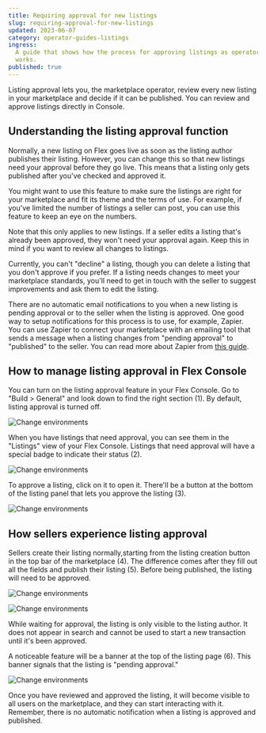 ```yaml
---
title: Requiring approval for new listings
slug: requiring-approval-for-new-listings
updated: 2023-06-07
category: operator-guides-listings
ingress:
  A guide that shows how the process for approving listings as operator
  works.
published: true
---
```


Listing approval lets you, the marketplace operator, review every new
listing in your marketplace and decide if it can be published. You can
review and approve listings directly in Console.

## Understanding the listing approval function

Normally, a new listing on Flex goes live as soon as the listing author
publishes their listing. However, you can change this so that new
listings need your approval before they go live. This means that a
listing only gets published after you've checked and approved it.

You might want to use this feature to make sure the listings are right
for your marketplace and fit its theme and the terms of use. For
example, if you've limited the number of listings a seller can post, you
can use this feature to keep an eye on the numbers.

Note that this only applies to new listings. If a seller edits a listing
that's already been approved, they won't need your approval again. Keep
this in mind if you want to review all changes to listings.

Currently, you can't "decline" a listing, though you can delete a
listing that you don't approve if you prefer. If a listing needs changes
to meet your marketplace standards, you'll need to get in touch with the
seller to suggest improvements and ask them to edit the listing.

There are no automatic email notifications to you when a new listing is
pending approval or to the seller when the listing is approved. One good
way to setup notifications for this process is to use, for example,
Zapier. You can use Zapier to connect your marketplace with an emailing
tool that sends a message when a listing changes from "pending approval"
to "published" to the seller. You can read more about Zapier from
[this guide](https://www.sharetribe.com/docs/how-to/set-up-and-use-zapier/).

## How to manage listing approval in Flex Console

You can turn on the listing approval feature in your Flex Console. Go to
"Build > General" and look down to find the right section (1). By
default, listing approval is turned off.

<extrainfo title="Step 1: Finding the listing approval toggle in the Console">

![Change environments](./01-Console-approve-new-listings.png)

</extrainfo>

When you have listings that need approval, you can see them in the
"Listings" view of your Flex Console. Listings that need approval will
have a special badge to indicate their status (2).

<extrainfo title="Step 2: A listing with a badge indicating that it requires approval">

![Change environments](./02-listing-pending-approval-console.png)

</extrainfo>

To approve a listing, click on it to open it. There'll be a button at
the bottom of the listing panel that lets you approve the listing (3).

<extrainfo title="Step 3: Button for approving the new listing">

![Change environments](./03-approve-listing-console.png)

</extrainfo>

## How sellers experience listing approval

Sellers create their listing normally,starting from the listing creation
button in the top bar of the marketplace (4). The difference comes after
they fill out all the fields and publish their listing (5). Before being
published, the listing will need to be approved.

<extrainfo title="Step 4: Creating a new listing">

![Change environments](./04-post-new-listing-as-seller.png)

</extrainfo>

<extrainfo title="Step 5: Publishing the listing to the awaiting approval stage">

![Change environments](./05-publish-listing.png)

</extrainfo>

While waiting for approval, the listing is only visible to the listing
author. It does not appear in search and cannot be used to start a new
transaction until it's been approved.

A noticeable feature will be a banner at the top of the listing page
(6). This banner signals that the listing is "pending approval."

<extrainfo title="Step 6: Banner indicating that the listing is awaiting approval">

![Change environments](./06-listing-pending-approval-seller.png)

</extrainfo>

Once you have reviewed and approved the listing, it will become visible
to all users on the marketplace, and they can start interacting with it.
Remember, there is no automatic notification when a listing is approved
and published.
